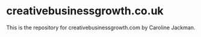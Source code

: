 # creativebusinessgrowth.co.uk

This is the repository for creativebusinessgrowth.com by Caroline Jackman.
